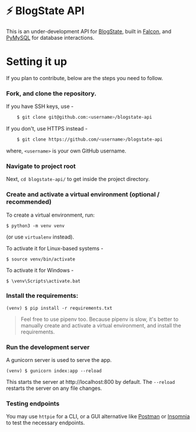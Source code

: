 # :zap: BlogState API
This is an under-development API for [BlogState](https://blogstate.pythonanywhere.com), built in [Falcon](https://falconframework.org), and [PyMySQL](https://pymysql.readthedocs.io/en/latest/) for database interactions.

# Setting it up

If you plan to contribute, below are the steps you need to follow.

### Fork, and clone the repository.

If you have SSH keys, use -
```sh
    $ git clone git@github.com:<username>/blogstate-api
```
If you don't, use HTTPS instead -
```sh
    $ git clone https://github.com/<username>/blogstate-api
```
where, `<username>` is your own GitHub username.

### Navigate to project root
Next, `cd blogstate-api/` to get inside the project directory.

### Create and activate a virtual environment (optional / recommended)

To create a virtual environment, run:

    $ python3 -m venv venv
(or use `virtualenv` instead).

To activate it for Linux-based systems -

    $ source venv/bin/activate

To activate it for Windows -

    $ \venv\Scripts\activate.bat

### Install the requirements:

    (venv) $ pip install -r requirements.txt

> Feel free to use pipenv too. Because pipenv is slow, it's better to manually create and activate a virtual environment, and install the requirements.

### Run the development server

A gunicorn server is used to serve the app.

    (venv) $ gunicorn index:app --reload

This starts the server at http://localhost:800 by default. The `--reload` restarts the server on any file changes.

### Testing endpoints

You may use `httpie` for a CLI, or  a GUI alternative like [Postman](https://www.getpostman.com/downloads/) or [Insomnia](https://insomnia.rest) to test the necessary endpoints.
